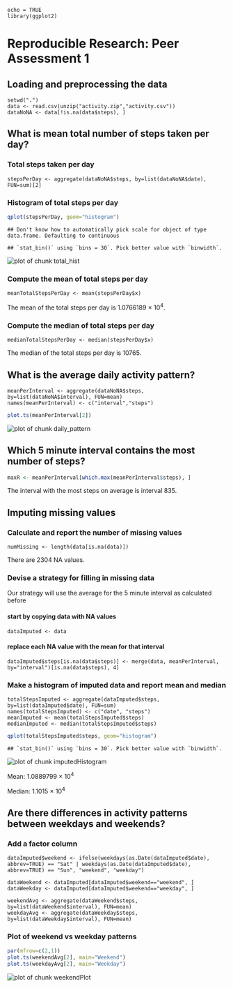 ```
echo = TRUE
library(ggplot2)
```

# Reproducible Research: Peer Assessment 1


## Loading and preprocessing the data
```
setwd(".")
data <- read.csv(unzip("activity.zip","activity.csv"))
dataNoNA <- data[!is.na(data$steps), ]
```

## What is mean total number of steps taken per day?

### Total steps taken per day
```
stepsPerDay <- aggregate(dataNoNA$steps, by=list(dataNoNA$date), FUN=sum)[2]
```

### Histogram of total steps per day


```r
qplot(stepsPerDay, geom="histogram")
```

```
## Don't know how to automatically pick scale for object of type data.frame. Defaulting to continuous
```

```
## `stat_bin()` using `bins = 30`. Pick better value with `binwidth`.
```

![plot of chunk total_hist](figure/total_hist-1.png)

### Compute the mean of total steps per day

```
meanTotalStepsPerDay <- mean(stepsPerDay$x)
```

The mean of the total steps per day is 1.0766189 &times; 10<sup>4</sup>.

### Compute the median of total steps per day
```
medianTotalStepsPerDay <- median(stepsPerDay$x)
```

The median of the total steps per day is 10765.

## What is the average daily activity pattern?

```
meanPerInterval <- aggregate(dataNoNA$steps, by=list(dataNoNA$interval), FUN=mean)
names(meanPerInterval) <- c("interval","steps")
```


```r
plot.ts(meanPerInterval[2])
```

![plot of chunk daily_pattern](figure/daily_pattern-1.png)

## Which 5 minute interval contains the most number of steps?

```r
maxR <- meanPerInterval[which.max(meanPerInterval$steps), ]
```

The interval with the most steps on average is interval 835.

## Imputing missing values

### Calculate and report the number of missing values
```
numMissing <- length(data[is.na(data)])
```

There are 2304 NA values.

### Devise a strategy for filling in missing data
  
  Our strategy will use the average for the 5 minute interval as calculated before

#### start by copying data with NA values
```
dataImputed <- data
```

#### replace each NA value with the mean for that interval
```
dataImputed$steps[is.na(data$steps)] <- merge(data, meanPerInterval, by="interval")[is.na(data$steps), 4]
```

### Make a histogram of imputed data and report mean and median
```
totalStepsImputed <- aggregate(dataImputed$steps, by=list(dataImputed$date), FUN=sum)
names(totalStepsImputed) <- c("date", "steps")
meanImputed <- mean(totalStepsImputed$steps)
medianImputed <- median(totalStepsImputed$steps)
```


```r
qplot(totalStepsImputed$steps, geom="histogram")
```

```
## `stat_bin()` using `bins = 30`. Pick better value with `binwidth`.
```

![plot of chunk imputedHistogram](figure/imputedHistogram-1.png)

Mean: 1.0889799 &times; 10<sup>4</sup>

Median: 1.1015 &times; 10<sup>4</sup>

## Are there differences in activity patterns between weekdays and weekends?

### Add a factor column
```
dataImputed$weekend <- ifelse(weekdays(as.Date(dataImputed$date), abbrev=TRUE) == "Sat" | weekdays(as.Date(dataImputed$date), abbrev=TRUE) == "Sun", "weekend", "weekday")

dataWeekend <- dataImputed[dataImputed$weekend=="weekend", ]
dataWeekday <- dataImputed[dataImputed$weekend=="weekday", ]

weekendAvg <- aggregate(dataWeekend$steps, by=list(dataWeekend$interval), FUN=mean)
weekdayAvg <- aggregate(dataWeekday$steps, by=list(dataWeekday$interval), FUN=mean)
```

### Plot of weekend vs weekday patterns

```r
par(mfrow=c(2,1))
plot.ts(weekendAvg[2], main="Weekend")
plot.ts(weekdayAvg[2], main="Weekday")
```

![plot of chunk weekendPlot](figure/weekendPlot-1.png)

